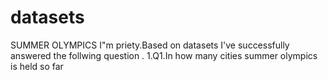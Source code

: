 # datasets
SUMMER OLYMPICS
 I"m priety.Based on datasets I've successfully answered the follwing question .
1.Q1.In how many cities summer olympics is held so far
